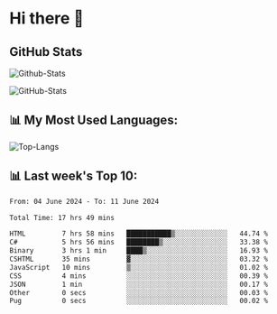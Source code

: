 # Hi there 👋

## GitHub Stats
![Github-Stats](https://github-readme-stats-sigma-five.vercel.app/api?username=ltorson&show_icons=true&theme=radical&count_private=true)

![GitHub-Stats](https://github-readme-stats.vercel.app/api/wakatime?username=LeeTorson&theme=synthwave&size_weight=0.5&count_weight=0.5&title_color=36F9F6&langs_count=10&count_private=true)

## 📊 My Most Used Languages:
![Top-Langs](https://github-readme-stats-sigma-five.vercel.app/api/top-langs/?username=LTorson&layout=compact&langs_count=10)


## 📊 Last week's Top 10:
<!--START_SECTION:waka-->

```txt
From: 04 June 2024 - To: 11 June 2024

Total Time: 17 hrs 49 mins

HTML         7 hrs 58 mins   ███████████▒░░░░░░░░░░░░░   44.74 %
C#           5 hrs 56 mins   ████████▒░░░░░░░░░░░░░░░░   33.38 %
Binary       3 hrs 1 min     ████▒░░░░░░░░░░░░░░░░░░░░   16.93 %
CSHTML       35 mins         ▓░░░░░░░░░░░░░░░░░░░░░░░░   03.32 %
JavaScript   10 mins         ▒░░░░░░░░░░░░░░░░░░░░░░░░   01.02 %
CSS          4 mins          ░░░░░░░░░░░░░░░░░░░░░░░░░   00.39 %
JSON         1 min           ░░░░░░░░░░░░░░░░░░░░░░░░░   00.17 %
Other        0 secs          ░░░░░░░░░░░░░░░░░░░░░░░░░   00.03 %
Pug          0 secs          ░░░░░░░░░░░░░░░░░░░░░░░░░   00.02 %
```

<!--END_SECTION:waka-->
